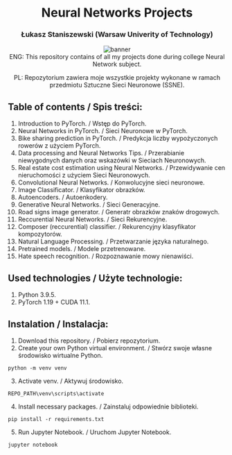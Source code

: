 <h1 align="center">Neural Networks Projects</h1>
<h3 align="center">Łukasz Staniszewski (Warsaw Univerity of Technology)</h3>

<div align="center">
<img src="https://user-images.githubusercontent.com/59453698/136709614-77595f1f-788e-481d-acfb-3be20f813b9e.gif" alt="banner">
</div>

<div align="center">
  ENG: This repository contains of all my projects done during college Neural Network subject.

  PL: Repozytorium zawiera moje wszystkie projekty wykonane w ramach przedmiotu Sztuczne Sieci Neuronowe (SSNE).
</div>

## Table of contents / Spis treści:
1. Introduction to PyTorch. / Wstęp do PyTorch.
2. Neural Networks in PyTorch. / Sieci Neuronowe w PyTorch.
3. Bike sharing prediction in PyTorch. / Predykcja liczby wypożyczonych rowerów z użyciem PyTorch.
4. Data processing and Neural Networks Tips. / Przerabianie niewygodnych danych oraz wskazówki w Sieciach Neuronowych. 
5. Real estate cost estimation using Neural Networks. / Przewidywanie cen nieruchomości z użyciem Sieci Neuronowych.
6. Convolutional Neural Networks. / Konwolucyjne sieci neuronowe.
7. Image Classificator. / Klasyfikator obrazków.
8. Autoencoders. / Autoenkodery.
9. Generative Neural Networks. / Sieci Generacyjne.
10. Road signs image generator. / Generatr obrazków znaków drogowych.
11. Reccurential Neural Networks. / Sieci Rekurencyjne.
12. Composer (reccurential) classifier. / Rekurencyjny klasyfikator kompozytorów.
13. Natural Language Processing. / Przetwarzanie języka naturalnego.
14. Pretrained models. / Modele przetrenowane.
15. Hate speech recognition. / Rozpoznawanie mowy nienawiści.

## Used technologies / Użyte technologie:
1. Python 3.9.5.
2. PyTorch 1.19 + CUDA 11.1.

## Instalation / Instalacja:

1. Download this repository. / Pobierz repozytorium.
2. Create your own Python virtual environment. / Stwórz swoje własne środowisko wirtualne Python.

``` 
python -m venv venv
```

3. Activate venv. / Aktywuj środowisko.

``` 
REPO_PATH\venv\scripts\activate 
```

4. Install necessary packages. / Zainstaluj odpowiednie biblioteki.

``` 
pip install -r requirements.txt 
```

5. Run Jupyter Notebook. / Uruchom Jupyter Notebook.

``` 
jupyter notebook 
```


